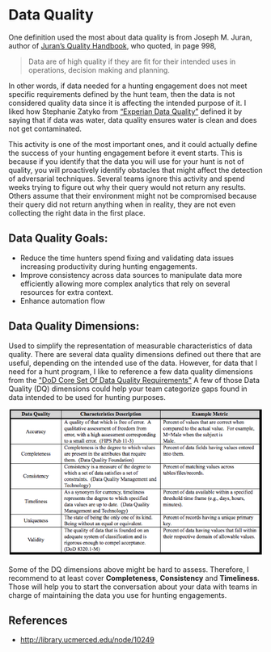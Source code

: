 # Data Quality
 
One definition used the most about data quality is from Joseph M. Juran, author of [Juran’s Quality Handbook](https://www.amazon.com/Jurans-Quality-Handbook-Joseph-Juran/dp/007034003X/ref=pd_lpo_sbs_14_img_2?_encoding=UTF8&psc=1&refRID=GD9GCVSAQAHY7AC6XGC8), who quoted, in page 998,
> Data are of high quality if they are fit for their intended uses in operations, decision making and planning.

In other words, if data needed for a hunting engagement does not meet specific requirements defined by the hunt team, then the data is not considered quality data since it is affecting the intended purpose of it. I liked how Stephanie Zatyko from [“Experian Data Quality”](https://www.edq.com/blog/data-quality-vs-data-governance/) defined it by saying that if data was water, data quality ensures water is clean and does not get contaminated.

This activity is one of the most important ones, and it could actually define the success of your hunting engagement before it event starts. This is because if you identify that the data you will use for your hunt is not of quality, you will proactively identify obstacles that might affect the detection of adversarial techniques. Several teams ignore this activity and spend weeks trying to figure out why their query would not return any results. Others assume that their environment might not be compromised because their query did not return anything when in reality, they are not even collecting the right data in the first place.

## Data Quality Goals:

* Reduce the time hunters spend fixing and validating data issues increasing productivity during hunting engagements.
* Improve consistency across data sources to manipulate data more efficiently allowing more complex analytics that rely on several resources for extra context.
* Enhance automation flow

## Data Quality Dimensions:

Used to simplify the representation of measurable characteristics of data quality. There are several data quality dimensions defined out there that are useful, depending on the intended use of the data. However, for data that I need for a hunt program, I like to reference a few data quality dimensions from the ["DoD Core Set Of Data Quality Requirements"](https://medium.com/r/?url=http%3A%2F%2Fmitiq.mit.edu%2FICIQ%2FDocuments%2FIQ%2520Conference%25201996%2FPapers%2FDODGuidelinesonDataQualityManagement.pdf) A few of those Data Quality (DQ) dimensions could help your team categorize gaps found in data intended to be used for hunting purposes.

![](../images/DATA_QUALITY_DIMENSIONS.png)

Some of the DQ dimensions above might be hard to assess. Therefore, I recommend to at least cover **Completeness**, **Consistency** and **Timeliness**. Those will help you to start the conversation about your data with teams in charge of maintaining the data you use for hunting engagements.

## References

* http://library.ucmerced.edu/node/10249

